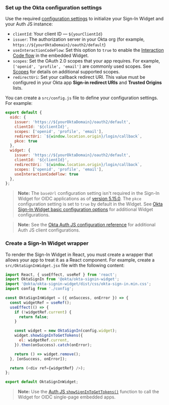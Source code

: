 ### Set up the Okta configuration settings

Use the required [configuration settings](#okta-org-app-integration-configuration-settings) to initialize your Sign-In Widget and your Auth JS instance:

* `clientId`: Your client ID &mdash; `${yourClientId}`
* `issuer`: The authorization server in your Okta org (for example, `https://${yourOktaDomain}/oauth2/default`)
* `useInteractionCodeFlow`: Set this option to `true` to enable the [Interaction Code flow](/docs/concepts/interaction-code/#the-interaction-code-flow) in the embedded Widget.
* `scopes`: Set the OAuth 2.0 scopes that your app requires. For example, `['openid', 'profile', 'email']` are commonly used scopes. See [Scopes](/docs/reference/api/oidc/#scopes) for details on additional supported scopes.
* `redirectUri`: Set your callback redirect URI. This value must be configured in your Okta app **Sign-in redirect URIs** and **Trusted Origins** lists.

You can create a `src/config.js` file to define your configuration settings. For example:

```js
export default {
  oidc: {
    issuer: 'https://${yourOktaDomain}/oauth2/default',
    clientId: '${clientId}',
    scopes: ['openid', 'profile', 'email'],
    redirectUri: `${window.location.origin}/login/callback`,
    pkce: true
  },
  widget: {
    issuer: 'https://${yourOktaDomain}/oauth2/default',
    clientId: '${clientId}',
    redirectUri: `${window.location.origin}/login/callback`,
    scopes: ['openid', 'profile', 'email'],
    useInteractionCodeFlow: true
  },
};
```

> **Note:** The `baseUrl` configuration setting isn't required in the Sign-In Widget for OIDC applications as of [version 5.15.0](https://github.com/okta/okta-signin-widget/releases/tag/okta-signin-widget-5.15.0). The `pkce` configuration setting is set to `true` by default in the Widget. See [Okta Sign-In Widget basic configuration options](https://github.com/okta/okta-signin-widget#basic-config-options) for additional Widget configurations.

> **Note:** See the [Okta Auth JS configuration reference](https://github.com/okta/okta-auth-js#configuration-reference) for additional Auth JS client configurations.

### Create a Sign-In Widget wrapper

To render the Sign-In Widget in React, you must create a wrapper that allows your app to treat it as a React component. For example, create a `src/OktaSignInWidget.jsx` file with the following content:

```js
import React, { useEffect, useRef } from 'react';
import OktaSignIn from '@okta/okta-signin-widget';
import '@okta/okta-signin-widget/dist/css/okta-sign-in.min.css';
import config from './config';

const OktaSignInWidget = ({ onSuccess, onError }) => {
  const widgetRef = useRef();
  useEffect(() => {
    if (!widgetRef.current) {
      return false;
    }

    const widget = new OktaSignIn(config.widget);
    widget.showSignInToGetTokens({
      el: widgetRef.current,
    }).then(onSuccess).catch(onError);

    return () => widget.remove();
  }, [onSuccess, onError]);

  return (<div ref={widgetRef} />);
};

export default OktaSignInWidget;

```

> **Note:** Use the [Auth JS `showSignInToGetTokens()`](https://github.com/okta/okta-signin-widget#showsignintogettokens) function to call the Widget for OIDC single-page embedded apps.